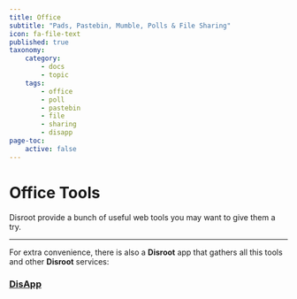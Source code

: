```yaml
---
title: Office
subtitle: "Pads, Pastebin, Mumble, Polls & File Sharing"
icon: fa-file-text
published: true
taxonomy:
    category:
        - docs
        - topic
    tags:
        - office
        - poll
        - pastebin
        - file
        - sharing
        - disapp
page-toc:
    active: false
---
```


# Office Tools

Disroot provide a bunch of useful web tools you may want to give them a try.

---

For extra convenience, there is also a **Disroot** app that gathers all this tools and other **Disroot** services:

### [DisApp](../user/disapp)
